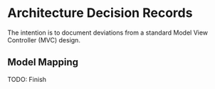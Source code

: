 # Architecture Decision Records

The intention is to document deviations from a standard Model View Controller (MVC) design.

## Model Mapping

TODO: Finish
